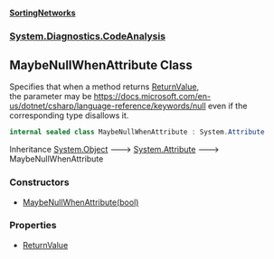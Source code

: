 #### [SortingNetworks](./index.md 'index')
### [System.Diagnostics.CodeAnalysis](./System-Diagnostics-CodeAnalysis.md 'System.Diagnostics.CodeAnalysis')
## MaybeNullWhenAttribute Class
Specifies that when a method returns [ReturnValue](./System-Diagnostics-CodeAnalysis-MaybeNullWhenAttribute-ReturnValue.md 'System.Diagnostics.CodeAnalysis.MaybeNullWhenAttribute.ReturnValue'),   
the parameter may be https://docs.microsoft.com/en-us/dotnet/csharp/language-reference/keywords/null even if the corresponding type disallows it.  
```csharp
internal sealed class MaybeNullWhenAttribute : System.Attribute
```
Inheritance [System.Object](https://docs.microsoft.com/en-us/dotnet/api/System.Object 'System.Object') &#129106; [System.Attribute](https://docs.microsoft.com/en-us/dotnet/api/System.Attribute 'System.Attribute') &#129106; MaybeNullWhenAttribute  
### Constructors
- [MaybeNullWhenAttribute(bool)](./System-Diagnostics-CodeAnalysis-MaybeNullWhenAttribute-MaybeNullWhenAttribute(bool).md 'System.Diagnostics.CodeAnalysis.MaybeNullWhenAttribute.MaybeNullWhenAttribute(bool)')
### Properties
- [ReturnValue](./System-Diagnostics-CodeAnalysis-MaybeNullWhenAttribute-ReturnValue.md 'System.Diagnostics.CodeAnalysis.MaybeNullWhenAttribute.ReturnValue')

